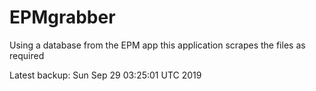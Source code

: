 # EPMgrabber
Using a database from the EPM app this application scrapes the files as required


Latest backup: Sun Sep 29 03:25:01 UTC 2019
